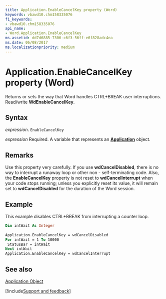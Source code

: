 ```yaml
---
title: Application.EnableCancelKey property (Word)
keywords: vbawd10.chm158335076
f1_keywords:
- vbawd10.chm158335076
api_name:
- Word.Application.EnableCancelKey
ms.assetid: dd7d6885-7306-c6f3-56ff-e6f828adc4ea
ms.date: 06/08/2017
ms.localizationpriority: medium
---
```



# Application.EnableCancelKey property (Word)

Returns or sets the way that Word handles CTRL+BREAK user interruptions. Read/write **WdEnableCancelKey**.


## Syntax

_expression_. `EnableCancelKey`

_expression_ Required. A variable that represents an **[Application](Word.Application.md)** object. 


## Remarks

Use this property very carefully. If you use **wdCancelDisabled**, there is no way to interrupt a runaway loop or other non - self-terminating code. Also, the **EnableCancelKey** property is not reset to **wdCancelInterrupt** when your code stops running; unless you explicitly reset its value, it will remain set to **wdCancelDisabled** for the duration of the Word session.


## Example

This example disables CTRL+BREAK from interrupting a counter loop.


```vb
Dim intWait As Integer 
 
Application.EnableCancelKey = wdCancelDisabled 
For intWait = 1 To 10000 
 StatusBar = intWait 
Next intWait 
Application.EnableCancelKey = wdCancelInterrupt
```


## See also


[Application Object](Word.Application.md)

[!include[Support and feedback](~/includes/feedback-boilerplate.md)]